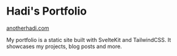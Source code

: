 # Hadi's Portfolio

[anotherhadi.com](https://anotherhadi.com)

 My portfolio is a static site built with SvelteKit and TailwindCSS. It showcases my projects, blog posts and more.
